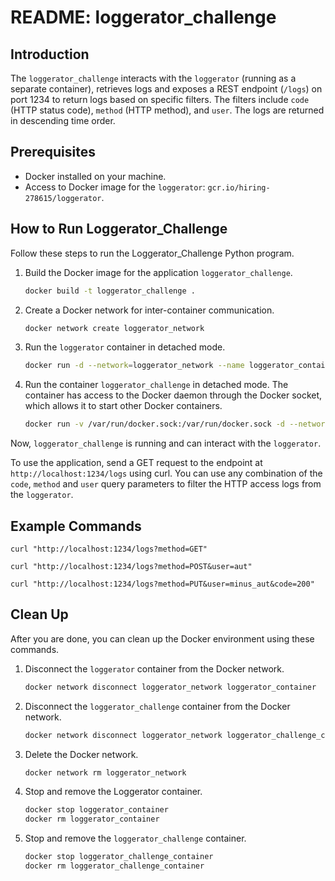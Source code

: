 # README: loggerator_challenge

## Introduction

The `loggerator_challenge` interacts with the `loggerator` (running as a separate container), retrieves logs and exposes a REST endpoint (`/logs`) on port 1234 to return logs based on specific filters. The filters include `code` (HTTP status code), `method` (HTTP method), and `user`. The logs are returned in descending time order.

## Prerequisites

- Docker installed on your machine.
- Access to Docker image for the `loggerator`: `gcr.io/hiring-278615/loggerator`.

## How to Run Loggerator_Challenge

Follow these steps to run the Loggerator_Challenge Python program.

1. Build the Docker image for the application `loggerator_challenge`.
    ```bash
    docker build -t loggerator_challenge .
    ```

2. Create a Docker network for inter-container communication.
    ```bash
    docker network create loggerator_network
    ```

3. Run the `loggerator` container in detached mode.
    ```bash
    docker run -d --network=loggerator_network --name loggerator_container gcr.io/hiring-278615/loggerator
    ```

4. Run the container `loggerator_challenge` in detached mode. The container has access to the Docker daemon through the Docker socket, which allows it to start other Docker containers.
    ```bash
    docker run -v /var/run/docker.sock:/var/run/docker.sock -d --network=loggerator_network -p 1234:1234 --name loggerator_challenge_container loggerator_challenge
    ```

Now, `loggerator_challenge` is running and can interact with the `loggerator`. 

To use the application, send a GET request to the endpoint at `http://localhost:1234/logs` using curl. You can use any combination of the `code`, `method` and `user` query parameters to filter the HTTP access logs from the `loggerator`.

## Example Commands

`curl "http://localhost:1234/logs?method=GET"`

`curl "http://localhost:1234/logs?method=POST&user=aut"`

`curl "http://localhost:1234/logs?method=PUT&user=minus_aut&code=200"`

## Clean Up

After you are done, you can clean up the Docker environment using these commands.

1. Disconnect the `loggerator` container from the Docker network.
    ```bash
    docker network disconnect loggerator_network loggerator_container
    ```

2. Disconnect the `loggerator_challenge` container from the Docker network.
    ```bash
    docker network disconnect loggerator_network loggerator_challenge_container
    ```

3. Delete the Docker network.
    ```bash
    docker network rm loggerator_network
    ```

4. Stop and remove the Loggerator container.
    ```bash
    docker stop loggerator_container
    docker rm loggerator_container
    ```

5. Stop and remove the `loggerator_challenge` container.
    ```bash
    docker stop loggerator_challenge_container
    docker rm loggerator_challenge_container
    ```
